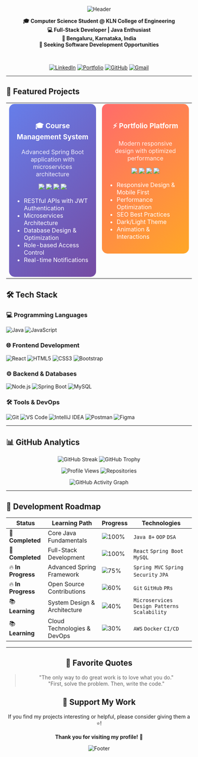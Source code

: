 <div align="center">

![Header](https://capsule-render.vercel.app/api?type=waving&color=0:4facfe,100:00f2fe&height=200&section=header&text=Vasanth%20Raj&fontSize=60&fontAlignY=35&animation=scaleIn&desc=Full-Stack%20Developer%20•%20Java%20Specialist&descAlignY=65&descSize=18&fontColor=ffffff)

</div>

<div align="center">

**🎓 Computer Science Student @ KLN College of Engineering**  
**💻 Full-Stack Developer | Java Enthusiast**  
**📍 Bengaluru, Karnataka, India**  
**🚀 Seeking Software Development Opportunities**

</div>

<br>

<div align="center">

[![LinkedIn](https://img.shields.io/badge/LinkedIn-0A66C2?style=for-the-badge&logo=linkedin&logoColor=white)](https://www.linkedin.com/in/iamvasanthraj/)
[![Portfolio](https://img.shields.io/badge/Portfolio-000000?style=for-the-badge&logo=About.me&logoColor=white)](https://iamvasanthraj.github.io/)
[![GitHub](https://img.shields.io/badge/GitHub-181717?style=for-the-badge&logo=github&logoColor=white)](https://github.com/iamvasanthraj)
[![Gmail](https://img.shields.io/badge/Gmail-EA4335?style=for-the-badge&logo=gmail&logoColor=white)](mailto:vasanthraj.official@gmail.com)

</div>

---

## 🚀 Featured Projects

<div align="center">

<table width="100%" cellspacing="20">
<tr>
<td width="50%" valign="top">

<div style="background: linear-gradient(135deg, #667eea 0%, #764ba2 100%); padding: 20px; border-radius: 15px; color: white;">
<h3 align="center">🎓 Course Management System</h3>
<p align="center" style="opacity:0.9;">Advanced Spring Boot application with microservices architecture</p>
<div align="center" style="margin-bottom: 15px;">
<img src="https://img.shields.io/badge/Java-ED8B00?style=for-the-badge&logo=java&logoColor=white">
<img src="https://img.shields.io/badge/Spring_Boot-6DB33F?style=for-the-badge&logo=spring-boot&logoColor=white">
<img src="https://img.shields.io/badge/MySQL-4479A1?style=for-the-badge&logo=mysql&logoColor=white">
<img src="https://img.shields.io/badge/JWT-000000?style=for-the-badge&logo=json-web-tokens&logoColor=white">
</div>
<ul style="padding-left: 20px;">
<li>RESTful APIs with JWT Authentication</li>
<li>Microservices Architecture</li>
<li>Database Design & Optimization</li>
<li>Role-based Access Control</li>
<li>Real-time Notifications</li>
</ul>
</div>

</td>

<td width="50%" valign="top">

<div style="background: linear-gradient(135deg, #ff6b6b 0%, #ffa726 100%); padding: 20px; border-radius: 15px; color: white;">
<h3 align="center">⚡ Portfolio Platform</h3>
<p align="center" style="opacity:0.9;">Modern responsive design with optimized performance</p>
<div align="center" style="margin-bottom: 15px;">
<img src="https://img.shields.io/badge/React-61DAFB?style=for-the-badge&logo=react&logoColor=black">
<img src="https://img.shields.io/badge/TypeScript-3178C6?style=for-the-badge&logo=typescript&logoColor=white">
<img src="https://img.shields.io/badge/Tailwind_CSS-38B2AC?style=for-the-badge&logo=tailwind-css&logoColor=white">
<img src="https://img.shields.io/badge/Vite-646CFF?style=for-the-badge&logo=vite&logoColor=white">
</div>
<ul style="padding-left: 20px;">
<li>Responsive Design & Mobile First</li>
<li>Performance Optimization</li>
<li>SEO Best Practices</li>
<li>Dark/Light Theme</li>
<li>Animation & Interactions</li>
</ul>
</div>

</td>
</tr>
</table>

</div>


## 🛠️ Tech Stack

### 💻 Programming Languages
![Java](https://img.shields.io/badge/Java-%23ED8B00.svg?style=for-the-badge&logo=java&logoColor=white)
![JavaScript](https://img.shields.io/badge/JavaScript-%23F7DF1E.svg?style=for-the-badge&logo=javascript&logoColor=black)

### 🌐 Frontend Development
![React](https://img.shields.io/badge/React-%2320232a.svg?style=for-the-badge&logo=react&logoColor=%2361DAFB)
![HTML5](https://img.shields.io/badge/HTML5-%23E34F26.svg?style=for-the-badge&logo=html5&logoColor=white)
![CSS3](https://img.shields.io/badge/CSS3-%231572B6.svg?style=for-the-badge&logo=css3&logoColor=white)
![Bootstrap](https://img.shields.io/badge/Bootstrap-%23563D7C.svg?style=for-the-badge&logo=bootstrap&logoColor=white)

### ⚙️ Backend & Databases
![Node.js](https://img.shields.io/badge/Node.js-339933?style=for-the-badge&logo=node.js&logoColor=white)
![Spring Boot](https://img.shields.io/badge/Spring_Boot-%236DB33F.svg?style=for-the-badge&logo=spring-boot&logoColor=white)
![MySQL](https://img.shields.io/badge/MySQL-%2300f.svg?style=for-the-badge&logo=mysql&logoColor=white)

### 🛠️ Tools & DevOps
![Git](https://img.shields.io/badge/Git-%23F05033.svg?style=for-the-badge&logo=git&logoColor=white)
![VS Code](https://img.shields.io/badge/VS_Code-%23007ACC.svg?style=for-the-badge&logo=visual-studio-code&logoColor=white)
![IntelliJ IDEA](https://img.shields.io/badge/IntelliJ_IDEA-%23000000.svg?style=for-the-badge&logo=intellij-idea&logoColor=white)
![Postman](https://img.shields.io/badge/Postman-%23FF6C37.svg?style=for-the-badge&logo=postman&logoColor=white)
![Figma](https://img.shields.io/badge/Figma-%23F24E1E.svg?style=for-the-badge&logo=figma&logoColor=white)

---

## 📊 GitHub Analytics

<div align="center">

![GitHub Streak](https://github-readme-streak-stats.herokuapp.com/?user=iamvasanthraj&theme=radical&hide_border=true&background=0d1117&ring=58a6ff&fire=58a6ff&currStreakLabel=58a6ff)
![GitHub Trophy](https://github-profile-trophy.vercel.app/?username=iamvasanthraj&theme=radical&no-frame=true&row=2&column=3&margin-w=15&margin-h=15)

![Profile Views](https://komarev.com/ghpvc/?username=iamvasanthraj&color=blueviolet&style=for-the-badge)
![Repositories](https://img.shields.io/badge/Repositories-15+-blue?style=for-the-badge&logo=github)

![GitHub Activity Graph](https://github-readme-activity-graph.vercel.app/graph?username=iamvasanthraj&theme=react-dark&hide_border=true&area=true&bg_color=0d1117&color=58a6ff&line=58a6ff&point=58a6ff&area_color=0d1117)

</div>

---

## 🎯 Development Roadmap

| Status | Learning Path | Progress | Technologies |
|--------|---------------|----------|-------------|
| 🎯 **Completed** | Core Java Fundamentals | ![100%](https://progress-bar.xyz/100/?title=100%&color=4CAF50) | `Java 8+` `OOP` `DSA` |
| 🎯 **Completed** | Full-Stack Development | ![100%](https://progress-bar.xyz/100/?title=100%&color=4CAF50) | `React` `Spring Boot` `MySQL` |
| 🔥 **In Progress** | Advanced Spring Framework | ![75%](https://progress-bar.xyz/75/?title=75%&color=FF9800) | `Spring MVC` `Spring Security` `JPA` |
| 🔥 **In Progress** | Open Source Contributions | ![60%](https://progress-bar.xyz/60/?title=60%&color=FF9800) | `Git` `GitHub` `PRs` |
| 📚 **Learning** | System Design & Architecture | ![40%](https://progress-bar.xyz/40/?title=40%&color=2196F3) | `Microservices` `Design Patterns` `Scalability` |
| 📚 **Learning** | Cloud Technologies & DevOps | ![30%](https://progress-bar.xyz/30/?title=30%&color=2196F3) | `AWS` `Docker` `CI/CD` |

---

<div align="center">

## 📜 Favorite Quotes

> "The only way to do great work is to love what you do."  
> "First, solve the problem. Then, write the code."

## 🌟 Support My Work

If you find my projects interesting or helpful, please consider giving them a ⭐!

**Thank you for visiting my profile!** 🚀

![Footer](https://capsule-render.vercel.app/api?type=waving&color=0:00f2fe,100:4facfe&height=120&section=footer&animation=fadeIn&reversal=true)

</div>
